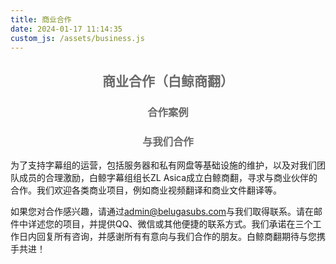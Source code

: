 ```yaml
---
title: 商业合作
date: 2024-01-17 11:14:35
custom_js: /assets/business.js
---
```

<h2 style="color: #696969; text-align: center;">商业合作（白鲸商翻）</h2>

<h3 style="color: #696969; text-align: center;">合作案例</h3>

<div id="business-cases-example">
        <!-- 案例将在这里动态生成 -->
</div>

<h3 style="color: #696969; text-align: center;">与我们合作</h3>

<p style="text-align: left;">为了支持字幕组的运营，包括服务器和私有网盘等基础设施的维护，以及对我们团队成员的合理激励，白鲸字幕组组长ZL Asica成立白鲸商翻，寻求与商业伙伴的合作。我们欢迎各类商业项目，例如商业视频翻译和商业文件翻译等。</p>

<p style="text-align: left;">如果您对合作感兴趣，请通过<a href="mailto:admin@belugasubs.com" title="联系邮箱" target="_blank">admin@belugasubs.com</a>与我们取得联系。请在邮件中详述您的项目，并提供QQ、微信或其他便捷的联系方式。我们承诺在三个工作日内回复所有咨询，并感谢所有有意向与我们合作的朋友。白鲸商翻期待与您携手共进！</p>
